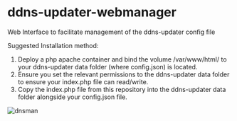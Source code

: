 # ddns-updater-webmanager
Web Interface to facilitate management of the ddns-updater config file

Suggested Installation method:

1) Deploy a php apache container and bind the volume /var/www/html/ to your ddns-updater data folder (where config.json) is located.
2) Ensure you set the relevant permissions to the ddns-updater data folder to ensure your index.php file can read/write.
3) Copy the index.php file from this repository into the ddns-updater data folder alongside your config.json file.


![dnsman](https://user-images.githubusercontent.com/13137984/220907962-e10af581-bef0-44c8-9839-da97981abb3f.jpg)
